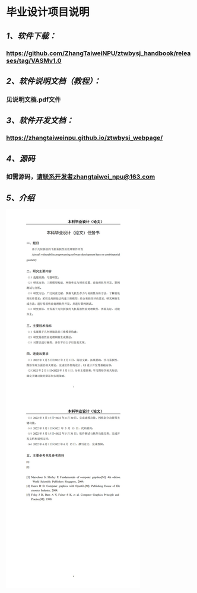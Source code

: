 # **毕业设计项目说明**

  
## _1、软件下载：_
### https://github.com/ZhangTaiweiNPU/ztwbysj_handbook/releases/tag/VASMv1.0

  
## _2、软件说明文档（教程）：_
### 见说明文档.pdf文件

  
## _3、软件开发文档：_
### https://zhangtaiweinpu.github.io/ztwbysj_webpage/

  
## _4、源码_
### 如需源码，请联系开发者zhangtaiwei_npu@163.com

  
## _5、介绍_

![image](任务书.jpg)
